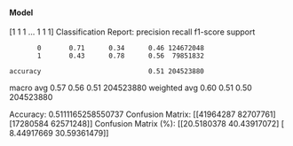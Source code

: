 #### Model
[1 1 1 ... 1 1 1]
Classification Report:
              precision    recall  f1-score   support

           0       0.71      0.34      0.46 124672048
           1       0.43      0.78      0.56  79851832

    accuracy                           0.51 204523880
   macro avg       0.57      0.56      0.51 204523880
weighted avg       0.60      0.51      0.50 204523880

Accuracy: 0.5111165258550737
Confusion Matrix:
[[41964287 82707761]
 [17280584 62571248]]
Confusion Matrix (%):
[[20.5180378  40.43917072]
 [ 8.44917669 30.59361479]]
